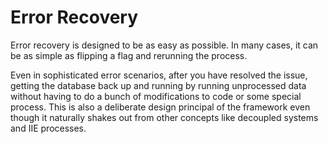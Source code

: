 # Error Recovery

Error recovery is designed to be as easy as possible. In many cases, it can be as simple as flipping a flag and rerunning the process.

Even in sophisticated error scenarios, after you have resolved the issue, getting the database back up and running by running unprocessed data without having to do a bunch of modifications to code or some special process. This is also a deliberate design principal of the framework even though it naturally shakes out from other concepts like decoupled systems and IIE processes.

